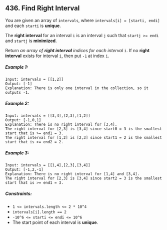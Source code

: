 ## 436. Find Right Interval

You are given an array of ```intervals```, where ```intervals[i] = [starti, endi]``` and each ```starti``` is **unique**.

The **right interval** for an interval ```i``` is an interval ```j``` such that ```startj >= endi``` and ```startj``` is **minimized**.

Return *an array of **right interval** indices for each interval* ```i```. If no **right interval** exists for interval ```i```, then put ```-1``` at index ```i```.

##### Example 1:
```
Input: intervals = [[1,2]]
Output: [-1]
Explanation: There is only one interval in the collection, so it outputs -1.
```
##### Example 2:
```
Input: intervals = [[3,4],[2,3],[1,2]]
Output: [-1,0,1]
Explanation: There is no right interval for [3,4].
The right interval for [2,3] is [3,4] since start0 = 3 is the smallest start that is >= end1 = 3.
The right interval for [1,2] is [2,3] since start1 = 2 is the smallest start that is >= end2 = 2.
```
##### Example 3:
```
Input: intervals = [[1,4],[2,3],[3,4]]
Output: [-1,2,-1]
Explanation: There is no right interval for [1,4] and [3,4].
The right interval for [2,3] is [3,4] since start2 = 3 is the smallest start that is >= end1 = 3.
```

##### Constraints:

* ```1 <= intervals.length <= 2 * 10^4```
* ```intervals[i].length == 2```
* ```-10^6 <= starti <= endi <= 10^6```
* The start point of each interval is **unique**.